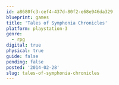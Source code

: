 ```yaml
---
id: a8680fc3-cef4-437d-80f2-e68e946da329
blueprint: games
title: 'Tales of Symphonia Chronicles'
platform: playstation-3
genre:
  - rpg
digital: true
physical: true
guide: false
pending: false
posted: '2014-02-28'
slug: tales-of-symphonia-chronicles
---
```


